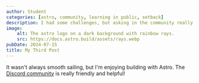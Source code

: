 ```yaml
---
author: Student
categories: [astro, community, learning in public, setback]
description: I had some challenges, but asking in the community really helped!
image:
    alt: The astro logo on a dark background with rainbow rays.
    src: https://docs.astro.build/assets/rays.webp
pubDate: 2024-07-15
title: My Third Post
---
```


It wasn't always smooth sailing, but I'm enjoying building with Astro. The [Discord community](https://astro.build/chat) is really friendly and helpful!
